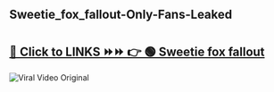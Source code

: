 
 ## Sweetie_fox_fallout-Only-Fans-Leaked

# <h2><a href="https://clipsfans.com/Sweetie_fox_fallout&ref=git">🔗 Click to LINKS ⏩⏩ 👉 🟢 Sweetie fox fallout </a></h2>

<a href="https://clipsfans.com/Sweetie_fox_fallout&ref=git" rel="nofollow" data-target="animated-image.originalLink"><img src="https://i.ibb.co.com/xMMVF88/686577567.gif" alt="Viral Video Original" style="max-width: 100%; display: inline-block;" data-target="animated-image.originalImage"></a>
